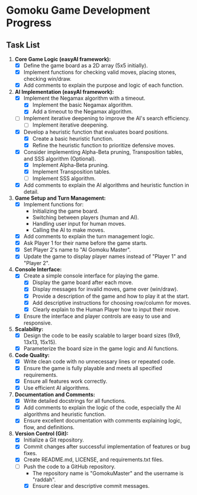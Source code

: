 # Gomoku Game Development Progress

## Task List

1.  **Core Game Logic (easyAI framework):**
    *   [x] Define the game board as a 2D array (5x5 initially).
    *   [x] Implement functions for checking valid moves, placing stones, checking win/draw.
    *   [x] Add comments to explain the purpose and logic of each function.
2.  **AI Implementation (easyAI framework):**
    *   [x] Implement the Negamax algorithm with a timeout.
        *   [x] Implement the basic Negamax algorithm.
        *   [x] Add a timeout to the Negamax algorithm.
    *   [ ] Implement iterative deepening to improve the AI's search efficiency.
        *   [ ] Implement iterative deepening.
    *   [x] Develop a heuristic function that evaluates board positions.
        *   [x] Create a basic heuristic function.
        *   [x] Refine the heuristic function to prioritize defensive moves.
    *   [x] Consider implementing Alpha-Beta pruning, Transposition tables, and SSS algorithm (Optional).
        *   [x] Implement Alpha-Beta pruning.
        *   [x] Implement Transposition tables.
        *   [ ] Implement SSS algorithm.
    *   [x] Add comments to explain the AI algorithms and heuristic function in detail.
3.  **Game Setup and Turn Management:**
    *   [x] Implement functions for:
        *   Initializing the game board.
        *   Switching between players (human and AI).
        *   Handling user input for human moves.
        *   Calling the AI to make moves.
    *   [x] Add comments to explain the turn management logic.
    *   [x] Ask Player 1 for their name before the game starts.
    *   [x] Set Player 2's name to "AI Gomoku Master".
    *   [x] Update the game to display player names instead of "Player 1" and "Player 2".
4.  **Console Interface:**
    *   [x] Create a simple console interface for playing the game.
        *   [x] Display the game board after each move.
        *   [x] Display messages for invalid moves, game over (win/draw).
        *   [x] Provide a description of the game and how to play it at the start.
        *   [x] Add descriptive instructions for choosing row/column for moves.
        *   [x] Clearly explain to the Human Player how to input their move.
    *   [x] Ensure the interface and player controls are easy to use and responsive.
5.  **Scalability:**
    *   [x] Design the code to be easily scalable to larger board sizes (9x9, 13x13, 15x15).
    *   [x] Parameterize the board size in the game logic and AI functions.
6.  **Code Quality:**
    *   [x] Write clean code with no unnecessary lines or repeated code.
    *   [x] Ensure the game is fully playable and meets all specified requirements.
    *   [x] Ensure all features work correctly.
    *   [x] Use efficient AI algorithms.
7.  **Documentation and Comments:**
    *   [x] Write detailed docstrings for all functions.
    *   [x] Add comments to explain the logic of the code, especially the AI algorithms and heuristic function.
    *   [x] Ensure excellent documentation with comments explaining logic, flow, and definitions.
8.  **Version Control (Git):**
    *   [x] Initialize a Git repository.
    *   [x] Commit changes after successful implementation of features or bug fixes.
    *   [x] Create README.md, LICENSE, and requirements.txt files.
    *   [ ] Push the code to a GitHub repository.
        *   The repository name is "GomokuMaster" and the username is "raddah".
        *   [x] Ensure clear and descriptive commit messages.
